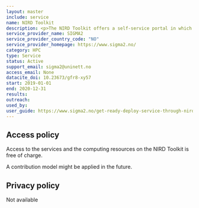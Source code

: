 ```yaml
---
layout: master
include: service
name: NIRD Toolkit
description: <p>The NIRD Toolkit offers a self-service portal in which our scientists may choose various tools and computational capacity needed for their research.</p>
service_provider_name: SIGMA2
service_provider_country_code: "NO"
service_provider_homepage: https://www.sigma2.no/
category: HPC
type: Service
status: Active
support_email: sigma2@uninett.no
access_email: None
datacite_doi: 10.23673/gfr8-xy57
start: 2019-01-01
end: 2020-12-31
results:
outreach:
used_by: 
user_guide: https://www.sigma2.no/get-ready-deploy-service-through-nird-toolkit
---
```



## Access policy
Access to the services and the computing resources on the NIRD Toolkit is free of charge. 

A contribution model might be applied in the future.

## Privacy policy
Not available
